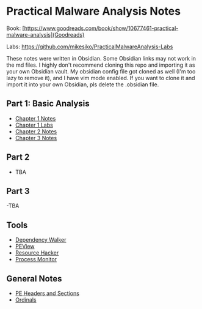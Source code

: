# Practical Malware Analysis Notes
Book: [https://www.goodreads.com/book/show/10677461-practical-malware-analysis](Goodreads)

Labs: https://github.com/mikesiko/PracticalMalwareAnalysis-Labs

These notes were written in Obsidian. Some Obsidian links may not work in the md files. 
I highly don't recommend cloning this repo and importing it as your own Obsidian vault. My obsidian config file got cloned as well (I'm too lazy to remove it), and I have vim mode enabled.
If you want to clone it and import it into your own Obsidian, pls delete the .obsidian file.

## Part 1: Basic Analysis
- [Chapter 1 Notes](https://github.com/Wowiee3/PMA-notes/blob/main/Practical%20Malware%20Analysis%20Notes%20-%20Part%201.md)
- [Chapter 1 Labs](https://github.com/Wowiee3/PMA-notes/blob/main/(LAB)%20Part%201.md)
- [Chapter 2 Notes](https://github.com/Wowiee3/PMA-notes/blob/main/Practical%20Malware%20Analysis%20Notes%20-%20Part%202.md)
- [Chapter 3 Notes](https://github.com/Wowiee3/PMA-notes/blob/main/Practical%20Malware%20Analysis%20Notes%20-%20Part%203.md)

## Part 2
- TBA

## Part 3
-TBA

## Tools
- [Dependency Walker](https://github.com/Wowiee3/PMA-notes/blob/main/Misc%20notes/(TOOL)%20Dependency%20Walker.md)
- [PEView](https://github.com/Wowiee3/PMA-notes/blob/main/Misc%20notes/(TOOL)%20PEview.md)
- [Resource Hacker](https://github.com/Wowiee3/PMA-notes/blob/main/Misc%20notes/(TOOL)%20Resource%20Hacker.md)
- [Process Monitor](https://github.com/Wowiee3/PMA-notes/blob/main/Misc%20notes/(TOOL)%20Process%20Monitor.md)

## General Notes
- [PE Headers and Sections](https://github.com/Wowiee3/PMA-notes/blob/main/Misc%20notes/PE%20File%20Headers%20and%20Sections.md)
- [Ordinals](https://github.com/Wowiee3/PMA-notes/blob/main/Misc%20notes/Ordinals.md)
